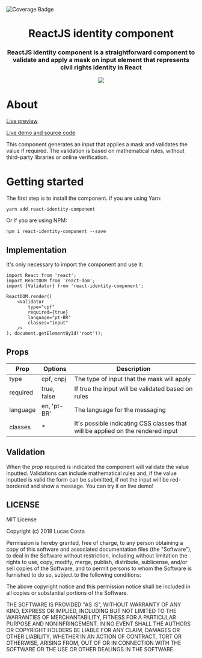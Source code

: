 ![Coverage Badge](https://img.shields.io/endpoint?url=https://gist.githubusercontent.com/BrTkCa/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/raw/react-identity-component__heads_master.json)


<h1 align="center">ReactJS identity component</h1>
<h3 align="center"><b>ReactJS identity component</b> is a straightforward component to validate and apply a mask on input element that represents civil rights identity in React</h3>

<p align="center">
	<a href="https://travis-ci.org/luccascosta/react-identity-component">
		<img src="https://api.travis-ci.org/luccascosta/react-identity-component.svg?branch=master" />
	</a>
</p>

# About

[Live preview](https://luccascosta.github.io/react-identity-component/)

[Live demo and source code](https://jsfiddle.net/lbclucascosta/h2tjprsp/)

This component generates an input that applies a mask and validates the value if required. The validation is based on mathematical rules, without third-party libraries or online verification.

# Getting started
The first step is to install the component. if you are using Yarn:

    yarn add react-identity-component

Or if you are using NPM:

    npm i react-identity-component --save

## Implementation

It's only necessary to import the component and use it:

    import React from 'react';
    import ReactDOM from 'react-dom';
    import {Validator} from 'react-identity-component';

    ReactDOM.render((
        <Validator
            type="cpf"
            required={true}
            language="pt-BR"
            classes="input"
        />
    ), document.getElementById('root'));

## Props

| Prop  | Options | Description
| ------------- | ------------- | -------------
| type  | cpf, cnpj  | The type of input that the mask will apply
| required  | true, false  | If true the input will be validated based on rules
| language  | en, 'pt-BR'  | The language for the messaging
| classes  | *  | It's possible indicating CSS classes that will be applied on the rendered input

## Validation

When the *prop* required is indicated the component will validate the value inputted. Validations can include mathematical rules and, if the value inputted is valid the form can be submitted, if not the input will be red-bordered and show a message. You can try it on live demo!

## LICENSE

MIT License

Copyright (c) 2018 Lucas Costa

Permission is hereby granted, free of charge, to any person obtaining a copy
of this software and associated documentation files (the "Software"), to deal
in the Software without restriction, including without limitation the rights
to use, copy, modify, merge, publish, distribute, sublicense, and/or sell
copies of the Software, and to permit persons to whom the Software is
furnished to do so, subject to the following conditions:

The above copyright notice and this permission notice shall be included in all
copies or substantial portions of the Software.

THE SOFTWARE IS PROVIDED "AS IS", WITHOUT WARRANTY OF ANY KIND, EXPRESS OR
IMPLIED, INCLUDING BUT NOT LIMITED TO THE WARRANTIES OF MERCHANTABILITY,
FITNESS FOR A PARTICULAR PURPOSE AND NONINFRINGEMENT. IN NO EVENT SHALL THE
AUTHORS OR COPYRIGHT HOLDERS BE LIABLE FOR ANY CLAIM, DAMAGES OR OTHER
LIABILITY, WHETHER IN AN ACTION OF CONTRACT, TORT OR OTHERWISE, ARISING FROM,
OUT OF OR IN CONNECTION WITH THE SOFTWARE OR THE USE OR OTHER DEALINGS IN THE
SOFTWARE.